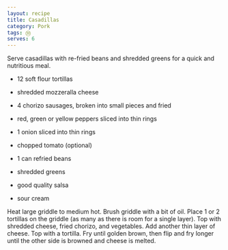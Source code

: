 ```yaml
---
layout: recipe
title: Casadillas
category: Pork
tags: ㉚
serves: 6
---
```

Serve casadillas with re-fried beans and shredded greens for a quick and nutritious meal.

- 12 soft flour tortillas 
- shredded mozzeralla cheese
- 4 chorizo sausages, broken into small pieces and fried
- red, green or yellow peppers sliced into thin rings
- 1 onion sliced into thin rings
- chopped tomato (optional)

- 1 can refried beans
- shredded greens
- good quality salsa
- sour cream

Heat large griddle to medium hot.  Brush griddle with a bit of oil. 
Place 1 or 2 tortillas on the griddle (as many as there is room for a single layer). Top with shredded cheese, fried chorizo, and vegetables.  Add another thin layer of cheese. Top with a tortilla.
Fry until golden brown, then flip and fry longer until the other side is browned and cheese is melted.  
